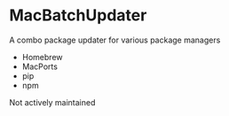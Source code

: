 # MacBatchUpdater
A combo package updater for various package managers

- Homebrew
- MacPorts
- pip
- npm

Not actively maintained